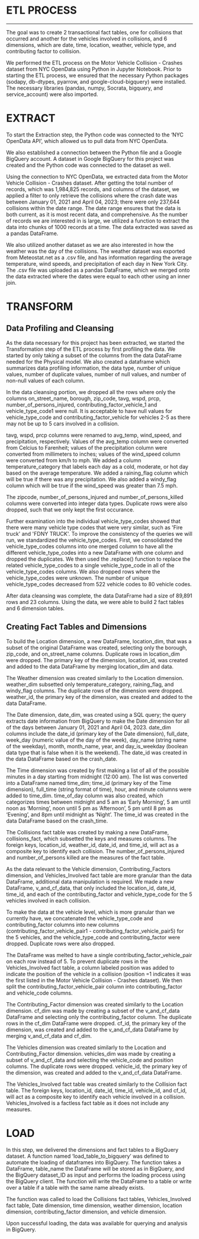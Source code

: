ETL PROCESS
===========
-----------

The goal was to create 2 transactional fact tables, one for collisions that occurred and another for the vehicles involved in collisions, and 6 dimensions, which are date, time, location, weather, vehicle type, and contributing factor to collision. 

We performed the ETL process on the Motor Vehicle Collision - Crashes dataset from NYC OpenData using Python in Jupyter Notebook. Prior to starting the ETL process, we ensured that the necessary Python packages (sodapy, db-dtypes, pyarrow, and google-cloud-bigquery) were installed. The necessary libraries (pandas, numpy, Socrata, bigquery, and service_account) were also imported. 

EXTRACT
=======
To start the Extraction step, the Python code was connected to the ‘NYC OpenData API’, which allowed us to pull data from NYC OpenData.  

We also established a connection between the Python file and a Google BigQuery account. A dataset in Google BigQuery for this project was created and the Python code was connected to the dataset as well. 

Using the connection to NYC OpenData, we extracted data from the Motor Vehicle Collision - Crashes dataset. After getting the total number of records, which was 1,984,825 records, and columns of the dataset, we applied a filter to only retrieve the collisions where the crash date was between January 01, 2021 and April 04, 2023; there were only 237,644 collisions within the date range. The date range ensures that the data is both current, as it is most recent data, and comprehensive. As the number of records we are interested in is large, we utilized a function to extract the data into chunks of 1000 records at a time. The data extracted was saved as a pandas DataFrame.

We also utilized another dataset as we are also interested in how the weather was the day of the collisions. The weather dataset was exported from Meteostat.net as a .csv file, and has information regarding the average temperature, wind speeds, and precipitation of each day in New York City. The .csv file was uploaded as a pandas DataFrame, which we merged onto the data extracted where the dates were equal to each other using an inner join. 

TRANSFORM
=========
Data Profiling and Cleansing
----------------------------
As the data necessary for this project has been extracted, we started the Transformation step of the ETL process by first profiling the data. We started by only taking a subset of the columns from the data DataFrame needed for the Physical model. We also created a dataframe which summarizes data profiling information, the data type, number of unique values, number of duplicate values, number of null values, and number of non-null values of each column. 

In the data cleansing portion, we dropped all the rows where only the columns on_street_name, borough, zip_code, tavg, wspd, prcp, number_of_persons_injured, contributing_factor_vehicle_1 and vehicle_type_code1 were null. It is acceptable to have null values for  vehicle_type_code and  contributing_factor_vehicle for vehicles 2-5 as there may not be up to 5 cars involved in a collision. 

tavg, wspd, prcp columns were renamed to avg_temp, wind_speed, and precipitation, respectively. Values of the avg_temp column were converted from Celcius to Farenheit; values of the precipitation column were converted from millimeters to inches; values of the wind_speed column were converted from km/h to mph.  We added a column temperature_category that labels each day as a cold, moderate, or hot day based on the average temperature. We added a raining_flag column which will be true if there was any precipitation. We also added a windy_flag column which will be true if the wind_speed was greater than 7.5 mph. 

The zipcode, number_of_persons_injured and number_of_persons_killed columns were converted into integer data types. Duplicate rows were also dropped, such that we only kept the first occurance. 

Further examination into the individual vehicle_type_codes showed that there were many vehicle type codes that were very similar, such as 'Fire truck' and 'FDNY TRUCK'. To improve the consistency of the queries we will run, we standardized the vehicle_type_codes. First, we consolidated the vehicle_type_codes columns into one merged column to have all the different vehicle_type_codes into a new DataFrame with one column and dropped the duplicates. We then used the .replace() function to replace the related vehicle_type_codes to a single  vehicle_type_code in all of the vehicle_type_codes columns.  We also dropped rows where the vehicle_type_codes were unknown. The number of unique vehicle_type_codes decreased from 522 vehicle codes to 80 vehicle codes. 

After data cleansing was complete, the data DataFrame had a size of 89,891 rows and 23 columns. Using the data, we were able to build 2 fact tables and 6 dimension tables. 

Creating Fact Tables and Dimensions
-----------------------------------
To build the Location dimension, a new DataFrame, location_dim, that was a subset of the original DataFrame was created, selecting only the borough, zip_code, and on_street_name columns. Duplicate rows in location_dim were dropped. The primary key of the dimension, location_id, was created and added to the data DataFrame by merging location_dim and data. 

The Weather dimension was created similarly to the Location dimension. weather_dim subsetted only temperature_category, raining_flag, and windy_flag columns. The duplicate rows of the dimension were dropped. weather_id, the primary key of the dimension, was created and added to the data DataFrame. 

The Date dimension, date_dim, was created using a SQL query; the query extracts date information from BigQuery to make the Date dimension for all of the days between January 01, 2021 and April 04, 2023. date_dim columns include the date_id (primary key of the Date dimension),  full_date, week_day (numeric value of the day of the week), day_name (string name of the weekday), month, month_name, year, and day_is_weekday (boolean data type that is false when it is the weekend). The date_id was created in the data DataFrame based on the crash_date.    

The Time dimension was created by first making a list of all of the possible minutes in a day starting from midnight (12:00 am). The list was converted into a DataFrame named time_dim; time_id (primary key of the Time dimension), full_time (string format of time),  hour, and  minute columns were added to time_dim. time_of_day column was also created, which categorizes times between midnight and 5 am as ‘Early Morning’, 5 am until noon as ‘Morning’, noon until 5 pm as ‘Afternoon’, 5 pm until 8 pm as ‘Evening’, and 8pm until midnight as ‘Night’. The time_id was created in the data DataFrame based on the crash_time.    

The Collisions fact table was created by making a new DataFrame, collisions_fact, which subsetted the keys and measures columns. The foreign keys, location_id, weather_id, date_id, and  time_id, will act as a composite key to identify each collision. The number_of_persons_injured and number_of_persons killed are the measures of the fact table.

As the data relevant to the Vehicle dimension, Contributing_Factors dimension, and Vehicles_Involved fact table are more granular than the data DataFrame, additional data manipulation is required. We made a new  DataFrame, v_and_cf_data, that only included the location_id, date_id, time_id, and each of the  contributing_factor and vehicle_type_code for the 5 vehicles involved in each collision. 

To make the data at the vehicle level, which is more granular than we currently have, we concatenated the vehicle_type_code and contributing_factor columns into new columns (contributing_factor_vehicle_pair1 - contributing_factor_vehicle_pair5) for the 5 vehicles, and the vehicle_type_code and contributing_factor were dropped. Duplicate rows were also dropped. 

The DataFrame was melted to have a single contributing_factor_vehicle_pair on each row instead of 5. To prevent duplicate rows in the Vehicles_Involved fact table,  a column labeled position was added to indicate the position of the vehicle in a collision (position =1 indicates it was the first listed in the Motor Vehicle Collision - Crashes dataset). We then split the contributing_factor_vehicle_pair column into contributing_factor and vehicle_code columns. 

The Contributing_Factor dimension was created similarly to the Location dimension. cf_dim was made by creating a subset of the v_and_cf_data DataFrame and selecting only the contributing_factor column. The duplicate rows in the cf_dim DataFrame were dropped. cf_id, the primary key of the dimension, was created and added to the v_and_cf_data DataFrame by merging v_and_cf_data and cf_dim.
 
The Vehicles dimension was created similarly to the Location and Contributing_Factor dimension. vehicles_dim was made by creating a subset of v_and_cf_data and selecting the vehicle_code and position columns. The duplicate rows were dropped. vehicle_id, the primary key of the dimension, was created and added to the v_and_cf_data DataFrame.
 
The Vehicles_Involved fact table was created similarly to the Collision fact table. The foreign keys,  location_id, date_id,  time_id, vehicle_id, and cf_id, will act as a composite key to identify each vehicle involved in a collision. Vehicles_Involved is a factless fact table as it does not include any measures. 


LOAD
====
In this step, we delivered the dimensions and fact tables to a BigQuery dataset. A function named ‘load_table_to_bigquery’ was defined to automate the loading of dataframes into BigQuery. The function takes a DataFrame, table_name the DataFrame will be stored as in BigQuery, and the BigQuery dataset_ID as input and performs the loading process using the BigQuery client. The function will write the DataFrame to a table or write over a table if a table with the same name already exists. 

The function was called to load the Collisions fact tables, Vehicles_Involved fact table, Date dimension, time dimension, weather dimension, location dimension, contributing_factor dimension, and vehicle dimension. 

Upon successful loading, the data was available for querying and analysis in BigQuery.

